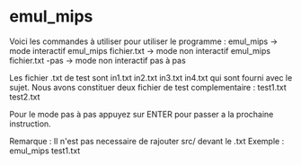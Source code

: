 # emul_mips

Voici les commandes à utiliser pour utiliser le programme : 
emul_mips -> mode interactif
emul_mips fichier.txt -> mode non interactif
emul_mips fichier.txt -pas -> mode non interactif pas à pas

Les fichier .txt de test sont in1.txt in2.txt in3.txt in4.txt qui sont fourni avec le sujet.
Nous avons constituer deux fichier de test complementaire : test1.txt test2.txt 

Pour le mode pas à pas appuyez sur ENTER pour passer a la prochaine instruction.

Remarque : Il n'est pas necessaire de rajouter src/ devant le .txt 
Exemple : emul_mips test1.txt 
